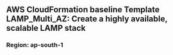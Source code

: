 ## AWS CloudFormation baseline Template LAMP_Multi_AZ: Create a highly available, scalable LAMP stack
### Region: ap-south-1
